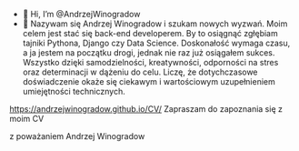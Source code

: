 - 👋 Hi, I’m @AndrzejWinogradow
- 👀 Nazywam się Andrzej Winogradow i szukam nowych wyzwań. Moim celem jest stać się back-end developerem. By to osiągnąć zgłębiam tajniki Pythona, Django czy Data Science. Doskonałość wymaga czasu, a ja jestem na początku drogi, jednak nie raz już osiągałem sukces. Wszystko dzięki samodzielności, kreatywności, odporności na stres oraz determinacji w dążeniu do celu. Liczę, że dotychczasowe doświadczenie okaże się ciekawym i wartościowym uzupełnieniem umiejętności technicznych.

https://andrzejwinogradow.github.io/CV/ Zapraszam do zapoznania się z moim CV

z poważaniem Andrzej Winogradow
